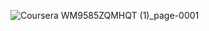 ![Coursera WM9585ZQMHQT (1)_page-0001](https://github.com/gaurav0417-hub/Coursera_python/assets/95499553/166941dc-94af-411d-897e-d99242cacdac)
